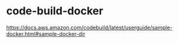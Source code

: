 # code-build-docker

https://docs.aws.amazon.com/codebuild/latest/userguide/sample-docker.html#sample-docker-dir
